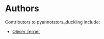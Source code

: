 # Authors

Contributors to pyannotators_duckling include:

+ [Olivier Terrier](mailto:olivier.terrier@kairntech.com)
